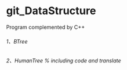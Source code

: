 # git_DataStructure
Program complemented by C++
###### 1、BTree
###### 2、HumanTree % including code and translate
